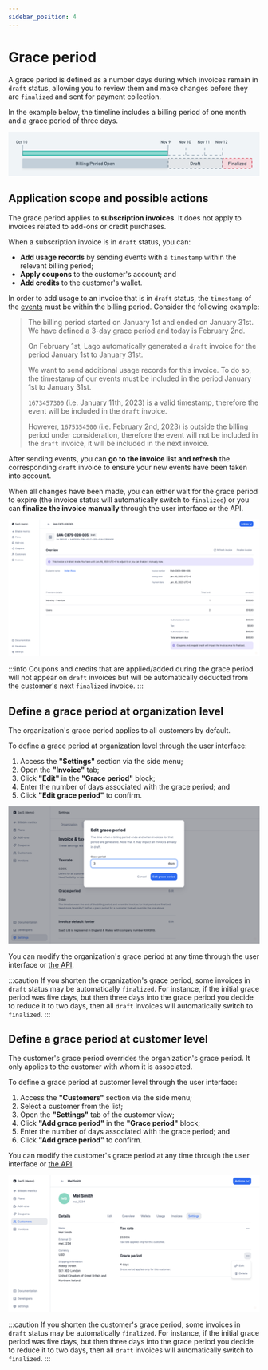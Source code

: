 ```yaml
---
sidebar_position: 4
---
```


# Grace period
A grace period is defined as a number days during which invoices remain in `draft` status, allowing you to review them and make changes before they are `finalized` and sent for payment collection.

In the example below, the timeline includes a billing period of one month and a grace period of three days.

![Illustration of the grace period](../../../static/img/grace-period-timeline.png)

## Application scope and possible actions
The grace period applies to **subscription invoices**. It does not apply to invoices related to add-ons or credit purchases.

When a subscription invoice is in `draft` status, you can:
- **Add usage records** by sending events with a `timestamp` within the relevant billing period;
- **Apply coupons** to the customer's account; and
- **Add credits** to the customer's wallet.

In order to add usage to an invoice that is in `draft` status, the `timestamp` of the [events](../events/ingesting_events#send-usage-measurements-to-lago) must be within the billing period. Consider the following example:

>The billing period started on January 1st and ended on January 31st. We have defined a 3-day grace period and today is February 2nd.
>
>On February 1st, Lago automatically generated a `draft` invoice for the period January 1st to January 31st.
>
>We want to send additional usage records for this invoice. To do so, the timestamp of our events must be included in the period January 1st to January 31st.
>
>`1673457300` (i.e. January 11th, 2023) is a valid timestamp, therefore the event will be included in the `draft` invoice.
>
>However, `1675354500` (i.e. February 2nd, 2023) is outside the billing period under consideration, therefore the event will not be included in the `draft` invoice, it will be included in the next invoice.

After sending events, you can **go to the invoice list and refresh** the corresponding `draft` invoice to ensure your new events have been taken into account.

When all changes have been made, you can either wait for the grace period to expire (the invoice status will automatically switch to `finalized`) or you can **finalize the invoice manually** through the user interface or the API.

![Draft invoice in the Lago app](../../../static/img/grace-period-draft-invoice.png)

:::info
Coupons and credits that are applied/added during the grace period will not appear on `draft` invoices but will be automatically deducted from the customer's next `finalized` invoice.
:::

## Define a grace period at organization level
The organization's grace period applies to all customers by default.

To define a grace period at organization level through the user interface:
1. Access the **"Settings"** section via the side menu;
2. Open the **"Invoice"** tab;
3. Click **"Edit"** in the **"Grace period"** block;
4. Enter the number of days associated with the grace period; and
5. Click **"Edit grace period"** to confirm.

![Grace period in the settings of the app](../../../static/img/grace-period-organization.png)

You can modify the organization's grace period at any time through the user interface or [the API](../../api/organizations/update-organization).

:::caution
If you shorten the organization's grace period, some invoices in `draft` status may be automatically `finalized`. For instance, if the initial grace period was five days, but then three days into the grace period you decide to reduce it to two days, then all `draft` invoices will automatically switch to `finalized`.
:::

## Define a grace period at customer level
The customer's grace period overrides the organization's grace period. It only applies to the customer with whom it is associated.

To define a grace period at customer level through the user interface:
1. Access the **"Customers"** section via the side menu;
2. Select a customer from the list;
3. Open the **"Settings"** tab of the customer view;
4. Click **"Add grace period"** in the **"Grace period"** block;
5. Enter the number of days associated with the grace period; and
6. Click **"Add grace period"** to confirm.

You can modify the customer's grace period at any time through the user interface or [the API](../../api/customers/create-update-customer).

![Grace period in the customer view](../../../static/img/grace-period-customer.png)

:::caution
If you shorten the customer's grace period, some invoices in `draft` status may be automatically `finalized`. For instance, if the initial grace period was five days, but then three days into the grace period you decide to reduce it to two days, then all `draft` invoices will automatically switch to `finalized`.
:::